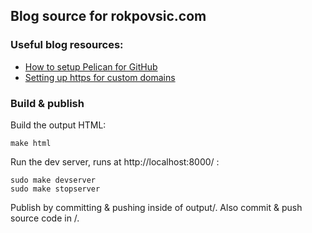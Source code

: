 ## Blog source for rokpovsic.com

### Useful blog resources:
- [How to setup Pelican for GitHub](https://fedoramagazine.org/make-github-pages-blog-with-pelican/)
- [Setting up https for custom domains](https://sheharyar.me/blog/free-ssl-for-github-pages-with-custom-domains/)

### Build & publish
Build the output HTML:

    make html

Run the dev server, runs at http://localhost:8000/ :

    sudo make devserver
    sudo make stopserver

Publish by committing & pushing inside of output/. Also commit & push source code in /.
